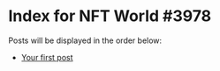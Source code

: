 # Index for NFT World #3978
Posts will be displayed in the order below:

- [Your first post](./001-first.md)

